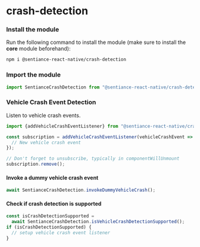 # crash-detection

### Install the module

Run the following command to install the module (make sure to install the **core** module beforehand):

```bash
npm i @sentiance-react-native/crash-detection
```

### Import the module

```javascript
import SentianceCrashDetection from "@sentiance-react-native/crash-detection";
```

### Vehicle Crash Event Detection

Listen to vehicle crash events.

```javascript
import {addVehicleCrashEventListener} from "@sentiance-react-native/crash-detection";

const subscription = addVehicleCrashEventListener(vehicleCrashEvent => {
  // New vehicle crash event
});

// Don't forget to unsubscribe, typically in componentWillUnmount
subscription.remove();
```

#### Invoke a dummy vehicle crash event

```javascript
await SentianceCrashDetection.invokeDummyVehicleCrash();
```

#### Check if crash detection is supported

```javascript
const isCrashDetectionSupported =
  await SentianceCrashDetection.isVehicleCrashDetectionSupported();
if (isCrashDetectionSupported) {
  // setup vehicle crash event listener
}
```
